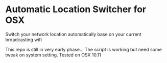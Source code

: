 # Automatic Location Switcher for OSX
Switch your network location automatically base on your current broadcasting wifi

This repo is still in very early phase... The script is working but need some tweak on system setting. Tested on OSX 10.11



